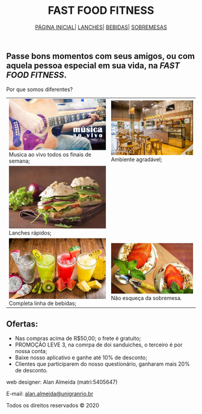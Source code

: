 <!DOCTYPE html>
<html lang="pt-BR">

<head>
    <meta charset="UTF-8">
    <meta name="viewport" content="width=device-width, initial-scale=1.0">
    <title>FAST FOOD FITNESS</title>
    <link rel="stylesheet" href="estilo.css">
</head>

<body>
    <header>
        <h1> FAST FOOD FITNESS</h1>
        <nav>
            <a href="index.html">PÁGINA INICIAL</a>|
            <a href="LANCHES.HTML">LANCHES</a>|
            <a href="BEBIDAS.HTML">BEBIDAS</a>|
            <a href="SOBREMESAS.HTML">SOBREMESAS</a>
        </nav>
    </header>
    <section>
        <div id="txti">
            <h1>Passe bons momentos com seus amigos, ou com aquela pessoa especial em sua vida, na
                <EM><strong>FAST FOOD FITNESS</strong></EM>.</h1>
            </div>
            <div id="txtc">
                <p>Por que somos diferentes?</p>
                <table>
                    <tr>
                        <td><img src="img/AOVIVO.jpg"  class="imgi"><br>Musica ao vivo todos os finais de semana;</td>
                        <td><img src="img/AMBI.jpg" class="imgi"><br> Ambiente agradável;</td>
                    </tr>
                    <tr>
                        <td><img src="img/SANDU.jpg" class="imgi"><br>Lanches rápidos;</td>
                    </tr>
                    <tr>
                        <td><img src="img/BEBID.jpg" class="imgi"><br>Completa linha de bebidas;</td>
                        <td><img src="img/SOBRE.webp" class="imgi"><br>Não esqueça da sobremesa.</td>
                    </tr>
                </table>
            </div>
            <div id="txtf">
                <h1>Ofertas:</h1>
                <UL>
                    <LI>Nas compras acima de R$50,00; o frete é gratuito;</LI>
                    <LI>PROMOÇÃO LEVE 3, na comrpa de doi sanduiches, o terceiro é por nossa conta;</LI>
                    <LI>Baixe nosso aplicativo e ganhe até 10% de desconto;</LI>
                    <li>Clientes que participarem do nosso questionário, ganharam mais 20% de desconto.</li>
                </UL>
            </div>
    </section>
    <footer>
        <p>web designer: Alan Almeida (matri:5405647)</p>
        <p>E-mail: <a href="mailto:alan.almeida@unigranrio.br"> alan.almeida@unigranrio.br</a></p>
        <p>Todos os direitos reservados &copy 2020</p>
    </footer>
    <script src="script.js"></script>
</body>

</html>